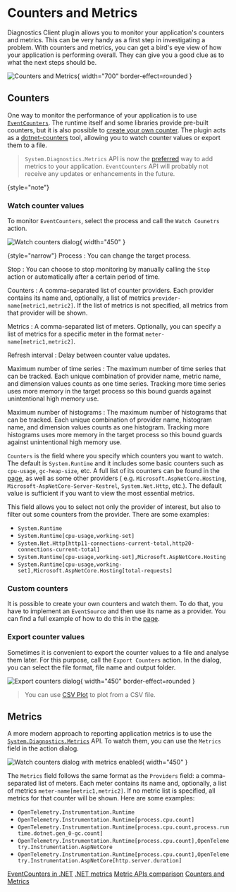 # Counters and Metrics

Diagnostics Client plugin allows you to monitor your application's counters and metrics. This can be very handy as a
first step in investigating a problem. With counters and metrics, you can get a bird's eye view of how your application
is performing overall. They can give you a good clue as to what the next steps should be.

![Counters and Metrics](counters-and-metrics.png){ width="700" border-effect=rounded }

## Counters

One way to monitor the performance of your application is to
use [`EventCounters`](https://learn.microsoft.com/en-us/dotnet/core/diagnostics/event-counters). The runtime itself and
some libraries provide pre-built counters, but it is also possible to [create your own counter](custom-counters.md). The
plugin acts as a [dotnet-counters](https://learn.microsoft.com/en-us/dotnet/core/diagnostics/dotnet-counters) tool,
allowing you to watch counter values or export them to a file.

> `System.Diagnostics.Metrics` API is now
> the [preferred](https://learn.microsoft.com/en-us/dotnet/core/diagnostics/compare-metric-apis) way to add metrics to
> your application. `EventCounters` API will probably not receive any updates or enhancements in the future.
>
{style="note"}

### Watch counter values

To monitor `EventCounters`, select the process and call the `Watch Counetrs` action.

![Watch counters dialog](counters-dialog.png){ width="450" }

{style="narrow"}
Process
: You can change the target process.

Stop
: You can choose to stop monitoring by manually calling the `Stop` action or automatically after a certain period of
time.

Counters
: A comma-separated list of counter providers. Each provider contains its name and, optionally, a list of
metrics `provider-name[metric1,metric2]`. If the list of metrics is not specified, all metrics from that provider will
be shown.

Metrics
: A comma-separated list of meters. Optionally, you can specify a list of metrics for a specific meter in the
format `meter-name[metric1,metric2]`.

Refresh interval
: Delay between counter value updates.

Maximum number of time series
: The maximum number of time series that can be tracked. Each unique combination of provider name, metric name, and
dimension values counts as one time series. Tracking more time series uses more memory in the target process so this
bound guards against unintentional high memory use.

Maximum number of histograms
: The maximum number of histograms that can be tracked. Each unique combination of provider name, histogram name, and
dimension values counts as one histogram. Tracking more histograms uses more memory in the target process so this bound
guards against unintentional high memory use.

`Counters` is the field where you specify which counters you want to watch. The default is `System.Runtime` and it
includes some basic counters such as `cpu-usage`, `gc-heap-size`, etc. A full list of its counters can be found in the
[page](counter-examples.md), as well as some other providers (
e.g. `Microsoft.AspNetCore.Hosting`, `Microsoft-AspNetCore-Server-Kestrel`, `System.Net.Http`, etc.). The
default value is sufficient if you want to view the most essential metrics.

This field allows you to select not only the provider of interest, but also to filter out some counters from the
provider. There are some examples:

- `System.Runtime`
- `System.Runtime[cpu-usage,working-set]`
- `System.Net.Http[http11-connections-current-total,http20-connections-current-total]`
- `System.Runtime[cpu-usage,working-set],Microsoft.AspNetCore.Hosting`
- `System.Runtime[cpu-usage,working-set],Microsoft.AspNetCore.Hosting[total-requests]`

### Custom counters

It is possible to create your own counters and watch them. To do that, you have to implement an `EventSource` and then
use its name as a provider. You can find a full example of how to do this in
the [page](custom-counters.md).

### Export counter values

Sometimes it is convenient to export the counter values to a file and analyse them later. For this purpose, call the
`Export Counters` action. In the dialog, you can select the file format, file name and output folder.

![Export counters dialog](counters-file-settings.png){ width="450" border-effect=rounded }

> You can use [CSV Plot](https://www.csvplot.com/) to plot from a CSV file.

## Metrics

A more modern approach to reporting application metrics is to use
the [`System.Diagnostics.Metrics`](https://learn.microsoft.com/en-us/dotnet/core/diagnostics/metrics) API. To watch
them, you can use the `Metrics` field in the action dialog.

![Watch counters dialog with metrics enabled](metrics-dialog.png){ width="450" }

The `Metrics` field follows the same format as the `Providers` field: a comma-separated list of meters. Each
meter contains its name and, optionally, a list of metrics `meter-name[metric1,metric2]`. If no metric list is
specified, all metrics for that counter will be shown. Here are some examples:

- `OpenTelemetry.Instrumentation.Runtime`
- `OpenTelemetry.Instrumentation.Runtime[process.cpu.count]`
- `OpenTelemetry.Instrumentation.Runtime[process.cpu.count,process.runtime.dotnet.gen_0-gc.count]`
- `OpenTelemetry.Instrumentation.Runtime[process.cpu.count],OpenTelemetry.Instrumentation.AspNetCore`
- `OpenTelemetry.Instrumentation.Runtime[process.cpu.count],OpenTelemetry.Instrumentation.AspNetCore[http.server.duration]`

<seealso>
  <category ref="ext">
    <a href="https://learn.microsoft.com/en-us/dotnet/core/diagnostics/event-counters">EventCounters in .NET</a>
    <a href="https://learn.microsoft.com/en-us/dotnet/core/diagnostics/metrics">.NET metrics</a>
    <a href="https://learn.microsoft.com/en-us/dotnet/core/diagnostics/compare-metric-apis">Metric APIs comparison</a>
    <a href="https://rafaelldi.blog/posts/counters-and-metrics">Counters and Metrics</a>
  </category>
</seealso>